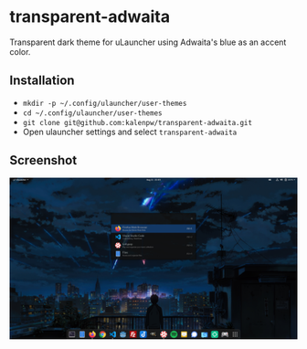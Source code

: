 # transparent-adwaita

Transparent dark theme for uLauncher using Adwaita's blue as an accent color.

## Installation

 - `mkdir -p ~/.config/ulauncher/user-themes`
 - `cd ~/.config/ulauncher/user-themes`
 - `git clone git@github.com:kalenpw/transparent-adwaita.git`
 - Open ulauncher settings and select `transparent-adwaita`


## Screenshot
<img src="./screenshot.png">
